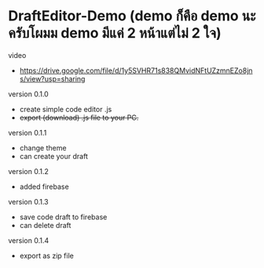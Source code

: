 # DraftEditor-Demo (demo ก็คือ demo นะครับโผมม demo มีแค่ 2 หน้าแต่ไม่ 2 ใจ)
video
- https://drive.google.com/file/d/1y5SVHR71s838QMvidNFtUZzmnEZo8jns/view?usp=sharing

version 0.1.0
- create simple code editor .js
- ~~export (download) .js file to your PC.~~

version 0.1.1
- change theme
- can create your draft

version 0.1.2
- added firebase

version 0.1.3
- save code draft to firebase
- can delete draft 

version 0.1.4
- export as zip file
